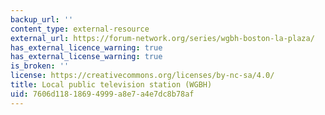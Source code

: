 ```yaml
---
backup_url: ''
content_type: external-resource
external_url: https://forum-network.org/series/wgbh-boston-la-plaza/
has_external_licence_warning: true
has_external_license_warning: true
is_broken: ''
license: https://creativecommons.org/licenses/by-nc-sa/4.0/
title: Local public television station (WGBH)
uid: 7606d118-1869-4999-a8e7-a4e7dc8b78af
---
```

